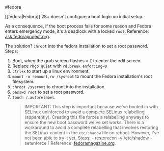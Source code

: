 #fedora

[[fedora|Fedora]] 28+ doesn't configure a boot login on initial setup.

As a consequence, if the boot process fails for some reason and Fedora enters emergency mode, it's a deadlock with a locked `root`. Reference: [ask.fedoraproject.org](https://ask.fedoraproject.org/t/howto-cannot-open-access-to-console-the-root-account-is-locked-in-emergency-mode-dracut-emergency-shell/2010).

The solution? `chroot` into the fedora installation to set a root password. Steps:
1. Boot, when the grub screen flashes > `E` to enter the edit screen.
2. Replace `rhgb quiet` with `rd.break enforcing=0`
3. `ctrl+x` to start up a linux environment.
4. `mount -o remount,rw /sysroot` to mount the Fedora installation's root filesystem.
5. `chroot /sysroot` to chroot into the installation.
6. `passwd root` to set a root password.
7. `touch /.autorelabel`.
   > IMPORTANT: This step is important because we've booted in with SELinux uninforced to avoid a complete SELinux relabelling (apparently). Creating this file forces a relabelling anyways to ensure the new boot password we've set works.
   > There is a workaround to avoid a complete relabelling that involves restoring the SELinux content in the `etc/shadow` file on reboot. However, I've not been able to try it yet.
   > Steps:
	    - restorecon -v /etc/shadow
	    - setenforce 1
   >  Reference: [fedoramagazine.org](https://fedoramagazine.org/reset-root-password-fedora/).

